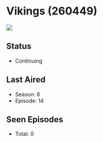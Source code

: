 # Vikings (260449)

<img src="https://dg31sz3gwrwan.cloudfront.net/poster/260449/948056-0-optimized.jpg" />

## Status
* Continuing
## Last Aired
* Season: 6
* Episode: 14
## Seen Episodes
* Total: 0
